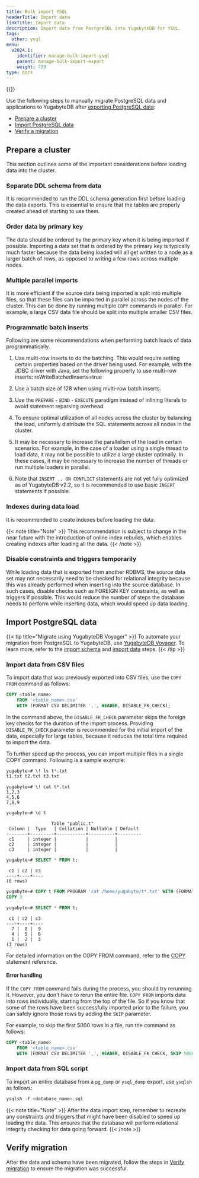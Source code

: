 ```yaml
---
title: Bulk import YSQL
headerTitle: Import data
linkTitle: Import data
description: Import data from PostgreSQL into YugabyteDB for YSQL.
tags:
  other: ysql
menu:
  v2024.1:
    identifier: manage-bulk-import-ysql
    parent: manage-bulk-import-export
    weight: 729
type: docs
---
```


{{<api-tabs>}}

Use the following steps to manually migrate PostgreSQL data and applications to YugabyteDB after [exporting PostgreSQL data](../../data-migration/bulk-export-ysql/):

- [Prepare a cluster](#prepare-a-cluster)
- [Import PostgreSQL data](#import-postgresql-data)
- [Verify a migration](../verify-migration-ysql)

## Prepare a cluster

This section outlines some of the important considerations before loading data into the cluster.

### Separate DDL schema from data

It is recommended to run the DDL schema generation first before loading the data exports. This is essential to ensure that the tables are properly created ahead of starting to use them.

### Order data by primary key

The data should be ordered by the primary key when it is being imported if possible. Importing a data set that is ordered by the primary key is typically much faster because the data being loaded will all get written to a node as a larger batch of rows, as opposed to writing a few rows across multiple nodes.

### Multiple parallel imports

It is more efficient if the source data being imported is split into multiple files, so that these files can be imported in parallel across the nodes of the cluster. This can be done by running multiple `COPY` commands in parallel. For example, a large CSV data file should be split into multiple smaller CSV files.

### Programmatic batch inserts

Following are some recommendations when performing batch loads of data programmatically.

1. Use multi-row inserts to do the batching. This would require setting certain properties based on the driver being used. For example, with the JDBC driver with Java, set the following property to use multi-row inserts: reWriteBatchedInserts=true

1. Use a batch size of 128 when using multi-row batch inserts.

1. Use the `PREPARE` - `BIND` - `EXECUTE` paradigm instead of inlining literals to avoid statement reparsing overhead.

1. To ensure optimal utilization of all nodes across the cluster by balancing the load, uniformly distribute the SQL statements across all nodes in the cluster.

1. It may be necessary to increase the parallelism of the load in certain scenarios. For example, in the case of a loader using a single thread to load data, it may not be possible to utilize a large cluster optimally. In these cases, it may be necessary to increase the number of threads or run multiple loaders in parallel.

1. Note that `INSERT .. ON CONFLICT` statements are not yet fully optimized as of YugabyteDB v2.2, so it is recommended to use basic `INSERT` statements if possible.

### Indexes during data load

It is recommended to create indexes before loading the data.

{{< note title="Note" >}}
This recommendation is subject to change in the near future with the introduction of online index rebuilds, which enables creating indexes after loading all the data.
{{< /note >}}

### Disable constraints and triggers temporarily

While loading data that is exported from another RDBMS, the source data set may not necessarily need to be checked for relational integrity because this was already performed when inserting into the source database. In such cases, disable checks such as FOREIGN KEY constraints, as well as triggers if possible. This would reduce the number of steps the database needs to perform while inserting data, which would speed up data loading.

## Import PostgreSQL data

{{< tip title="Migrate using YugabyteDB Voyager" >}}
To automate your migration from PostgreSQL to YugabyteDB, use [YugabyteDB Voyager](/preview/yugabyte-voyager/). To learn more, refer to the [import schema](/preview/yugabyte-voyager/migrate/migrate-steps/#import-schema) and [import data](/preview/yugabyte-voyager/migrate/migrate-steps/#import-data) steps.
{{< /tip >}}

### Import data from CSV files

To import data that was previously exported into CSV files, use the `COPY FROM` command as follows:

```sql
COPY <table_name>
    FROM '<table_name>.csv'
    WITH (FORMAT CSV DELIMITER ',', HEADER, DISABLE_FK_CHECK);
```

In the command above, the `DISABLE_FK_CHECK` parameter skips the foreign key checks for the duration of the import process. Providing `DISABLE_FK_CHECK` parameter is recommended for the initial import of the data, especially for large tables, because it reduces the total time required to import the data.

To further speed up the process, you can import multiple files in a single COPY command. Following is a sample example:

```sql
yugabyte=# \! ls t*.txt
t1.txt t2.txt t3.txt
```

```output
yugabyte=# \! cat t*.txt
1,2,3
4,5,6
7,8,9
```

```sql
yugabyte=# \d t
```

```output
                 Table "public.t"
 Column |  Type   | Collation | Nullable | Default
--------+---------+-----------+----------+---------
 c1     | integer |           |          |
 c2     | integer |           |          |
 c3     | integer |           |          |
```

```sql
yugabyte=# SELECT * FROM t;
```

```output
 c1 | c2 | c3
----+----+----
(0 rows)
```

```sql
yugabyte=# COPY t FROM PROGRAM 'cat /home/yugabyte/t*.txt' WITH (FORMAT CSV, DELIMITER ',', DISABLE_FK_CHECK);
COPY 3
```

```sql
yugabyte=# SELECT * FROM t;
```

```output
 c1 | c2 | c3
----+----+----
  7 |  8 |  9
  4 |  5 |  6
  1 |  2 |  3
(3 rows)
```

For detailed information on the COPY FROM command, refer to the [COPY](../../../api/ysql/the-sql-language/statements/cmd_copy/) statement reference.

#### Error handling

If the `COPY FROM` command fails during the process, you should try rerunning it. However, you don't have to rerun the entire file. `COPY FROM` imports data into rows individually, starting from the top of the file. So if you know that some of the rows have been successfully imported prior to the failure, you can safely ignore those rows by adding the `SKIP` parameter.

For example, to skip the first 5000 rows in a file, run the command as follows:

```sql
COPY <table_name>
    FROM '<table_name>.csv'
    WITH (FORMAT CSV DELIMITER ',', HEADER, DISABLE_FK_CHECK, SKIP 5000);
```

### Import data from SQL script

To import an entire database from a `pg_dump` or `ysql_dump` export, use `ysqlsh` as follows:

```sql
ysqlsh -f <database_name>.sql
```

{{< note title="Note" >}}
After the data import step, remember to recreate any constraints and triggers that might have been disabled to speed up loading the data. This ensures that the database will perform relational integrity checking for data going forward.
{{< /note >}}

## Verify migration

After the data and schema have been migrated, follow the steps in [Verify migration](../verify-migration-ysql) to ensure the migration was successful.

